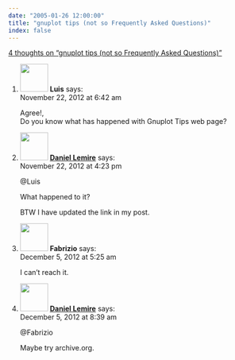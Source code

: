 ```yaml
---
date: "2005-01-26 12:00:00"
title: "gnuplot tips (not so Frequently Asked Questions)"
index: false
---
```


[4 thoughts on &ldquo;gnuplot tips (not so Frequently Asked Questions)&rdquo;](/lemire/blog/2005/01-26-gnuplot-tips-not-so-frequently-asked-questions)

<ol class="comment-list">
<li id="comment-60026" class="comment even thread-even depth-1">
<div class="comment-author vcard">
<img alt src="https://secure.gravatar.com/avatar/a2fcce6da1dd6490c3b9c3b0e21f2575?s=56&#038;d=mm&#038;r=g" srcset="https://secure.gravatar.com/avatar/a2fcce6da1dd6490c3b9c3b0e21f2575?s=112&#038;d=mm&#038;r=g 2x" class="avatar avatar-56 photo" height="56" width="56" decoding="async" /> <b class="fn">Luis</b> <span class="says">says:</span> </div>
<div class="comment-metadata"><time datetime="2012-11-22T06:42:07+00:00">November 22, 2012 at 6:42 am</time></a> </div>
<div class="comment-content">
<p>Agree!,<br/>
Do you know what has happened with Gnuplot Tips web page?</p>
</div>
</li>
<li id="comment-60067" class="comment byuser comment-author-lemire bypostauthor odd alt thread-odd thread-alt depth-1">
<div class="comment-author vcard">
<img alt src="https://secure.gravatar.com/avatar/2ca999bef9535950f5b84281a4dab006?s=56&#038;d=mm&#038;r=g" srcset="https://secure.gravatar.com/avatar/2ca999bef9535950f5b84281a4dab006?s=112&#038;d=mm&#038;r=g 2x" class="avatar avatar-56 photo" height="56" width="56" decoding="async" /> <b class="fn"><a href="https://lemire.me/en/" class="url" rel="ugc">Daniel Lemire</a></b> <span class="says">says:</span> </div>
<div class="comment-metadata"><time datetime="2012-11-22T16:23:30+00:00">November 22, 2012 at 4:23 pm</time></a> </div>
<div class="comment-content">
<p>@Luis</p>
<p>What happened to it?</p>
<p>BTW I have updated the link in my post.</p>
</div>
</li>
<li id="comment-60849" class="comment even thread-even depth-1">
<div class="comment-author vcard">
<img alt src="https://secure.gravatar.com/avatar/08c76d91952daf1e47019065eb4feceb?s=56&#038;d=mm&#038;r=g" srcset="https://secure.gravatar.com/avatar/08c76d91952daf1e47019065eb4feceb?s=112&#038;d=mm&#038;r=g 2x" class="avatar avatar-56 photo" height="56" width="56" loading="lazy" decoding="async" /> <b class="fn">Fabrizio</b> <span class="says">says:</span> </div>
<div class="comment-metadata"><time datetime="2012-12-05T05:25:35+00:00">December 5, 2012 at 5:25 am</time></a> </div>
<div class="comment-content">
<p>I can&rsquo;t reach it.</p>
</div>
</li>
<li id="comment-60864" class="comment byuser comment-author-lemire bypostauthor odd alt thread-odd thread-alt depth-1">
<div class="comment-author vcard">
<img alt src="https://secure.gravatar.com/avatar/2ca999bef9535950f5b84281a4dab006?s=56&#038;d=mm&#038;r=g" srcset="https://secure.gravatar.com/avatar/2ca999bef9535950f5b84281a4dab006?s=112&#038;d=mm&#038;r=g 2x" class="avatar avatar-56 photo" height="56" width="56" loading="lazy" decoding="async" /> <b class="fn"><a href="https://lemire.me/en/" class="url" rel="ugc">Daniel Lemire</a></b> <span class="says">says:</span> </div>
<div class="comment-metadata"><time datetime="2012-12-05T08:39:10+00:00">December 5, 2012 at 8:39 am</time></a> </div>
<div class="comment-content">
<p>@Fabrizio</p>
<p>Maybe try archive.org.</p>
</div>
</li>
</ol>
